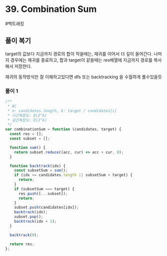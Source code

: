 # 39. Combination Sum

#백트래킹

## 풀이 복기

target의 값보다 지금까지 경로의 합이 작을때는, 재귀를 이어서 더 깊이 들어간다. 나머지 경우에는 재귀를 종료하고, 합과 target이 같을때는 res배열에 지금까지 경로를 복사해서 저장한다.

재귀의 동작방식만 잘 이해하고있다면 dfs 또는 backtracking 을 수월하게 풀수있을듯

### 풀이 1

```js
/**
 * AC
 * n: candidates.length, k: target / candidates[i]
 * 시간복잡도: O(2^k)
 * 공간복잡도: O(2^k)
 */
var combinationSum = function (candidates, target) {
  const res = [];
  const subset = [];

  function sum() {
    return subset.reduce((acc, cur) => acc + cur, 0);
  }

  function backtrack(idx) {
    const subsetSum = sum();
    if (idx >= candidates.length || subsetSum > target) {
      return;
    }
    if (subsetSum === target) {
      res.push([...subset]);
      return;
    }
    subset.push(candidates[idx]);
    backtrack(idx);
    subset.pop();
    backtrack(idx + 1);
  }

  backtrack(0);

  return res;
};
```
